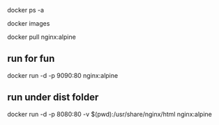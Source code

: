 docker ps -a

docker images

docker pull nginx:alpine


## run for fun
docker run -d -p 9090:80 nginx:alpine

## run under dist folder
docker run -d -p 8080:80 -v $(pwd):/usr/share/nginx/html nginx:alpine


